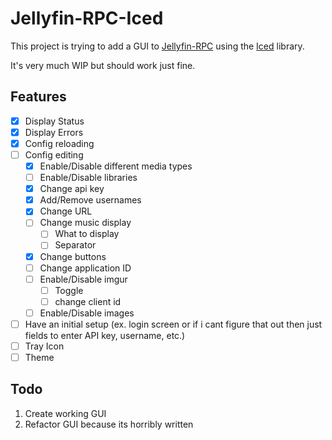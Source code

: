 # Jellyfin-RPC-Iced

This project is trying to add a GUI to [Jellyfin-RPC](https://github.com/radiicall/jellyfin-rpc) using the [Iced](https://github.com/iced-rs/iced) library.

It's very much WIP but should work just fine.

## Features
- [x] Display Status
- [x] Display Errors
- [x] Config reloading
- [ ] Config editing
  - [x] Enable/Disable different media types
  - [ ] Enable/Disable libraries
  - [x] Change api key
  - [x] Add/Remove usernames
  - [x] Change URL
  - [ ] Change music display
    - [ ] What to display
    - [ ] Separator
  - [x] Change buttons
  - [ ] Change application ID
  - [ ] Enable/Disable imgur
    - [ ] Toggle
    - [ ] change client id
  - [ ] Enable/Disable images
- [ ] Have an initial setup (ex. login screen or if i cant figure that out then just fields to enter API key, username, etc.)
- [ ] Tray Icon
- [ ] Theme

## Todo
1. Create working GUI
2. Refactor GUI because its horribly written
